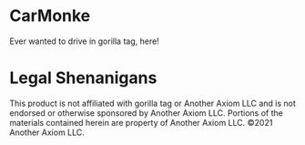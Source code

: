 # CarMonke
Ever wanted to drive in gorilla tag, here!

# Legal Shenanigans
This product is not affiliated with gorilla tag or Another Axiom LLC and is not endorsed or otherwise sponsored by Another Axiom LLC. Portions of the materials contained herein are property of Another Axiom LLC. ©2021 Another Axiom LLC.
